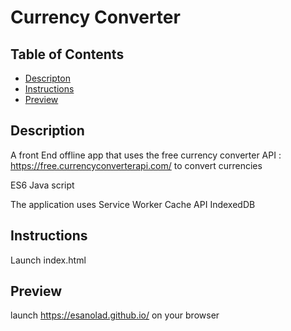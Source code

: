 # Currency Converter

## Table of Contents

* [Descripton](#Description)
* [Instructions](#instructions)
* [Preview](#Preview)

## Description
A  front End offline app that uses the free currency converter API : https://free.currencyconverterapi.com/ to convert currencies

ES6 Java script

The application uses Service Worker Cache API IndexedDB


## Instructions

Launch index.html

## Preview

launch https://esanolad.github.io/ on your browser